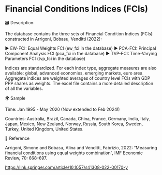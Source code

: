 # Financial Conditions Indices (FCIs)

🗃️ Description

The database contains the three sets of Financial Condition Indices (FCIs) constructed in Arrigoni, Bobasu, Venditti (2022):

▶️ EW-FCI: Equal Weights FCI (ew_fci in the database)
▶️ PCA-FCI: Principal Component Analysis FCI (pca_fci in the database)
▶️ TVP-FCI: Time-Varying Parameters FCI (tvp_fci in the database)

Indices are standardized. For each index type, aggregate measures are also available: global, advanced economies, emerging markets, euro area. Aggregate indices are weighted averages of country level FCIs with GDP PPP shares as weights.  The excel file contains a more detailed description of all the variables.

🌍 Sample

Time: Jan 1995 - May 2020 (Now extended to Feb 2024!)

Countries: Australia, Brazil, Canada, China, France, Germany, India, Italy, Japan, Mexico, New Zealand, Norway, Russia, South Korea, Sweden, Turkey, United Kingdom, United States.


📄 Reference

Arrigoni, Simone and Bobasu, Alina and Venditti, Fabrizio, 2022: “Measuring financial conditions using equal weights combination”, IMF Economic Review, 70: 668–697.

https://link.springer.com/article/10.1057/s41308-022-00170-y
